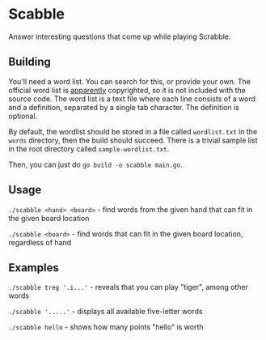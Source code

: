 # Scabble

Answer interesting questions that come up while playing Scrabble.

## Building

You'll need a word list. You can search for this, or provide your own.
The official word list is
[apparently](https://boardgames.stackexchange.com/questions/38366/latest-collins-scrabble-words-list-in-text-file)
copyrighted, so it is not included with the source code. The word list
is a text file where each line consists of a word and a definition,
separated by a single tab character. The definition is optional.

By default, the wordlist should be stored in a file called `wordlist.txt`
in the `words` directory, then the build should succeed. There is a
trivial sample list in the root directory called `sample-wordlist.txt`.

Then, you can just do `go build -o scabble main.go`.

## Usage

`./scabble <hand> <board>` - find words from the given hand that can
fit in the given board location

`./scabble <board>` - find words that can fit in the given board
location, regardless of hand

## Examples

`./scabble treg '.i...'` - reveals that you can play "tiger", among
other words

`./scabble '.....'` - displays all available five-letter words

`./scabble hello` - shows how many points "hello" is worth
